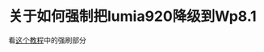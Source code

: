 # 关于如何强制把lumia920降级到Wp8.1


<!--more-->

看[这个教程](http://bbs.lumwp.com/thread-139536-1-1.html%20dospy%E8%AE%BA%E5%9D%9B)中的强刷部分
